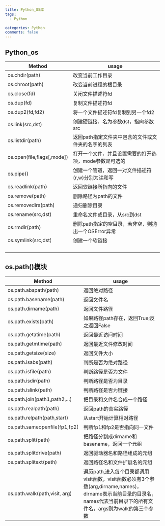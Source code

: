 ```yaml
---
title: Python_OS库
tags:
  - Python

categories: Python
comments: false
---
```




## Python_os

| Method                     | usage                                                  |
| -------------------------- | ------------------------------------------------------ |
| os.chdir(path)             | 改变当前工作目录                                       |
| os.chroot(path)            | 改变当前进程的根目录                                   |
| os.close(fd)               | 关闭文件描述符fd                                       |
| os.dup(fd)                 | 复制文件描述符fd                                       |
| os.dup2(fd,fd2)            | 将一个文件描述符fd复制到另一个fd2                      |
| os.link(src,dst)           | 创建硬链接，名为参数dst，指向参数src                   |
| os.listdir(path)           | 返回path指定文件夹中包含的文件或文件夹的名字的列表     |
| os.open(file,flags[,mode]) | 打开一个文件，并且设置需要的打开选项，mode参数是可选的 |
| os.pipe()                  | 创建一个管道，返回一对文件描述符(r,w)分别为读和写      |
| os.readlink(path)          | 返回软链接所指向的文件                                 |
| os.remove(path)            | 删除路径为path的文件                                   |
| os.removedirs(path)        | 递归删除目录                                           |
| os.rename(src,dst)         | 重命名文件或目录，从src到dst                           |
| os.rmdir(path)             | 删除path指定的空目录，若非空，则抛出一个OSError异常    |
| os.symlink(src,dst)        | 创建一个软链接                                         |
|                            |                                                        |
|                            |                                                        |
|                            |                                                        |
|                            |                                                        |

## os.path()模块

| Method                        | usage                                                        |
| ----------------------------- | ------------------------------------------------------------ |
| os.path.abspath(path)         | 返回绝对路径                                                 |
| os.path.basename(path)        | 返回文件名                                                   |
| os.path.dirname(path)         | 返回文件路径                                                 |
| os.path.exists(path)          | 如果路径path存在，返回True;反之返回False                     |
| os.path.getatime(path)        | 返回最近访问时间                                             |
| os.path.getmtime(path)        | 返回最近文件修改时间                                         |
| os.path.getsize(size)         | 返回文件大小                                                 |
| os.path.isabs(path)           | 判断是否为绝对路径                                           |
| os.path.isfile(path)          | 判断路径是否为文件                                           |
| os.path.isdir(path)           | 判断路径是否为目录                                           |
| os.path.islink(path)          | 判断路径是否为链接                                           |
| os.path.join(path1,path2,...) | 把目录和文件名合成一个路径                                   |
| os.path.realpath(path)        | 返回path的真实路径                                           |
| os.path.relpath(path,start)   | 从start开始计算相对路径                                      |
| os.path.sameopenfile(fp1,fp2) | 判断fp1和fp2是否指向同一文件                                 |
| os.path.split(path)           | 把路径分割成dirname和basename，返回一个元组                  |
| os.path.splitdrive(path)      | 返回驱动器名和路径组成的元组                                 |
| os.path.splitext(path)        | 返回路径名和文件扩展名的元组                                 |
| os.path.walk(path,visit, arg) | 遍历path,进入每个目录都调用visit函数，visit函数必须有3个参数(arg,dirname,names)，dirname表示当前目录的目录名，names代表当前目录下的所有文件名，args则为walk的第三个参数 |

